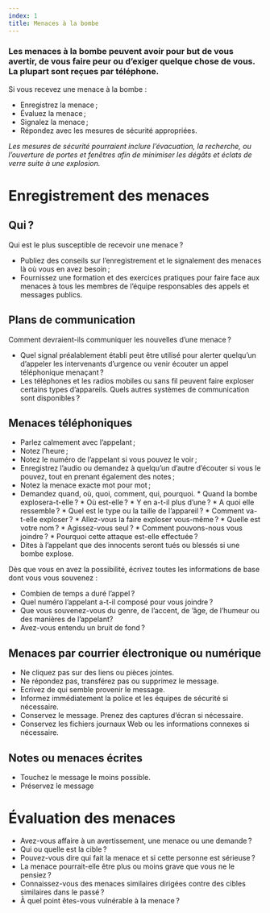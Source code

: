 ```yaml
---
index: 1
title: Menaces à la bombe
---
```

### Les menaces à la bombe peuvent avoir pour but de vous avertir, de vous faire peur ou d’exiger quelque chose de vous. La plupart sont reçues par téléphone.

Si vous recevez une menace à la bombe :

* Enregistrez la menace ;
* Évaluez la menace ;
* Signalez la menace ;
* Répondez avec les mesures de sécurité appropriées.

*Les mesures de sécurité pourraient inclure l’évacuation, la recherche, ou l’ouverture de portes et fenêtres afin de minimiser les dégâts et éclats de verre suite à une explosion.*

# Enregistrement des menaces

## Qui ?

Qui est le plus susceptible de recevoir une menace ?

* Publiez des conseils sur l’enregistrement et le signalement des menaces là où vous en avez besoin ;
* Fournissez une formation et des exercices pratiques pour faire face aux menaces à tous les membres de l’équipe responsables des appels et messages publics.

## Plans de communication

Comment devraient-ils communiquer les nouvelles d’une menace ?

* Quel signal préalablement établi peut être utilisé pour alerter quelqu’un d’appeler les intervenants d’urgence ou venir écouter un appel téléphonique menaçant ?
* Les téléphones et les radios mobiles ou sans fil peuvent faire exploser certains types d’appareils. Quels autres systèmes de communication sont disponibles ?

## Menaces téléphoniques

* Parlez calmement avec l’appelant ;
* Notez l’heure ;
* Notez le numéro de l’appelant si vous pouvez le voir ;
* Enregistrez l’audio ou demandez à quelqu’un d’autre d’écouter si vous le pouvez, tout en prenant également des notes ;
* Notez la menace exacte mot pour mot ;
* Demandez quand, où, quoi, comment, qui, pourquoi.
        * Quand la bombe explosera-t-elle ?
        * Où est-elle ?
        * Y en a-t-il plus d’une ?
        * A quoi elle ressemble ?
        * Quel est le type ou la taille de l’appareil ?
        * Comment va-t-elle exploser ?
        * Allez-vous la faire exploser vous-même ?
        * Quelle est votre nom ?
        * Agissez-vous seul ?
        * Comment pouvons-nous vous joindre ?
        * Pourquoi cette attaque est-elle effectuée ?
* Dites à l’appelant que des innocents seront tués ou blessés si une bombe explose.

Dès que vous en avez la possibilité, écrivez toutes les informations de base dont vous vous souvenez :

* Combien de temps a duré l’appel ?
* Quel numéro l’appelant a-t-il composé pour vous joindre ?
* Que vous souvenez-vous du genre, de l’accent, de ’âge, de l’humeur ou des manières de l’appelant?
* Avez-vous entendu un bruit de fond ?

## Menaces par courrier électronique ou numérique

* Ne cliquez pas sur des liens ou pièces jointes.
* Ne répondez pas, transférez pas ou supprimez le message.
* Ecrivez de qui semble provenir le message.
* Informez immédiatement la police et les équipes de sécurité si nécessaire.
* Conservez le message. Prenez des captures d’écran si nécessaire.
* Conservez les fichiers journaux Web ou les informations connexes si nécessaire.

## Notes ou menaces écrites

* Touchez le message le moins possible.
* Préservez le message

# Évaluation des menaces

* Avez-vous affaire à un avertissement, une menace ou une demande ?
* Qui ou quelle est la cible ?
* Pouvez-vous dire qui fait la menace et si cette personne est sérieuse ?
* La menace pourrait-elle être plus ou moins grave que vous ne le pensiez ?
* Connaissez-vous des menaces similaires dirigées contre des cibles similaires dans le passé ?
* À quel point êtes-vous vulnérable à la menace ?